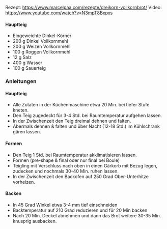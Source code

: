Rezept: https://www.marcelpaa.com/rezepte/dreikorn-vollkornbrot/
Video: https://www.youtube.com/watch?v=N3mpT8Bxpxs
#### Hauptteig
- Eingeweichte Dinkel-Körner
- 200 g Dinkel Vollkornmehl
- 200 g Weizen Vollkornmehl
- 100 g Roggen Vollkornmehl
- 12 g Salz
- 400 g Wasser
- 100 g Sauerteig
### Anleitungen
#### Hauptteig

- Alle Zutaten in der Küchenmaschine etwa 20 Min. bei tiefer Stufe kneten.
- Den Teig zugedeckt für 3-4 Std. bei Raumtemperatur aufgehen lassen.
- In der Zwischenzeit den Teig dreimal dehnen und falten.
- Abermals dehnen & falten und über Nacht (12-18 Std.) im Kühlschrank gären lassen.
#### Formen
- Den Teig 1 Std. bei Raumtemperatur akklimatisieren lassen.
- Formen (pre-shape & final oder nur final bei Boule)
- Teigling mit Verschluss nach oben in einen Gärkorb mit Bezug legen, zudecken und nochmals 30-40 Min. ruhen lassen.
- In der Zwischenzeit den Backofen auf 250 Grad Ober-Unterhitze vorheizen.
#### Backen
- In 45 Grad Winkel etwa 3-4 mm tief einschneiden
- Backtemperatur auf 210 Grad reduzieren und für 20 Min backen
- Nach 20 Min. Deckel abnehmen und dann das Brot weitere 30-35 Min. knusprig ausbacken.